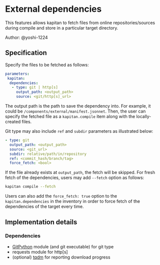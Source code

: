 # External dependencies

This features allows kapitan to fetch files from online repositories/sources during compile and store in a particular target directory.

Author: @yoshi-1224

## Specification

Specify the files to be fetched as follows:

```yaml
parameters:
 kapitan:
  dependencies:
   - type: git | http[s]
     output_path: <output_path>
     source: <git/http[s]_url>
```

The output path is the path to save the dependency into. For example, it could be `/components/external/manifest.jsonnet`. Then, the user can specify the fetched file as a `kapitan.compile` item along with the locally-created files.

Git type may also include `ref` and `subdir` parameters as illustrated below:

```yaml
- type: git
  output_path: <output_path>
  source: <git_url>
  subdir: relative/path/in/repository
  ref: <commit_hash/branch/tag>
  force_fetch: <bool>
```

If the file already exists at `output_path`, the fetch will be skipped. For fresh fetch of the dependencies, users may add `--fetch` option as follows:

```bash
kapitan compile --fetch
```

Users can also add the `force_fetch: true` option to the `kapitan.dependencies` in the inventory in order to force fetch of the dependencies of the target every time.

## Implementation details

### Dependencies

- [GitPython](https://github.com/gitpython-developers/GitPython) module (and git executable) for git type
- requests module for http[s]
- (optional) [tqdm](https://github.com/tqdm/tqdm) for reporting download progress
